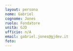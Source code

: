```yaml
---
layout: persona
nome: Gabriel
cognome: Jones
ruolo: Fondatore
unità: GJD
ufficio: n/A
email: gabriel.jones@gjdev.it
foto:
---
```

